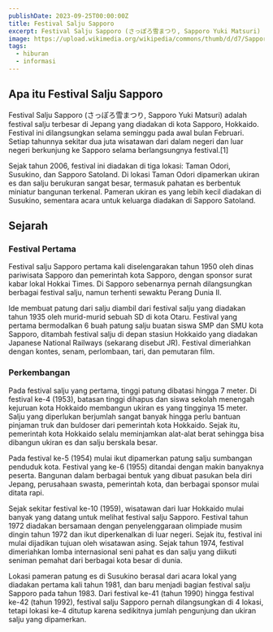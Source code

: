 ```yaml
---
publishDate: 2023-09-25T00:00:00Z
title: Festival Salju Sapporo
excerpt: Festival Salju Sapporo (さっぽろ雪まつり, Sapporo Yuki Matsuri) adalah festival salju terbesar di Jepang yang diadakan di kota Sapporo, Hokkaido.
image: https://upload.wikimedia.org/wikipedia/commons/thumb/d/d7/Sapporo_Satoland.JPG/800px-Sapporo_Satoland.JPG
tags:
  - hiburan
  - informasi
---
```


## Apa itu Festival Salju Sapporo

Festival Salju Sapporo (さっぽろ雪まつり, Sapporo Yuki Matsuri) adalah festival salju terbesar di Jepang yang diadakan di kota Sapporo, Hokkaido. Festival ini dilangsungkan selama seminggu pada awal bulan Februari. Setiap tahunnya sekitar dua juta wisatawan dari dalam negeri dan luar negeri berkunjung ke Sapporo selama berlangsungnya festival.[1]

Sejak tahun 2006, festival ini diadakan di tiga lokasi: Taman Odori, Susukino, dan Sapporo Satoland. Di lokasi Taman Odori dipamerkan ukiran es dan salju berukuran sangat besar, termasuk pahatan es berbentuk miniatur bangunan terkenal. Pameran ukiran es yang lebih kecil diadakan di Susukino, sementara acara untuk keluarga diadakan di Sapporo Satoland.

## Sejarah

### Festival Pertama

Festival salju Sapporo pertama kali diselengarakan tahun 1950 oleh dinas pariwisata Sapporo dan pemerintah kota Sapporo, dengan sponsor surat kabar lokal Hokkai Times. Di Sapporo sebenarnya pernah dilangsungkan berbagai festival salju, namun terhenti sewaktu Perang Dunia II.

Ide membuat patung dari salju diambil dari festival salju yang diadakan tahun 1935 oleh murid-murid sebuah SD di kota Otaru. Festival yang pertama bermodalkan 6 buah patung salju buatan siswa SMP dan SMU kota Sapporo, ditambah festival salju di depan stasiun Hokkaido yang diadakan Japanese National Railways (sekarang disebut JR). Festival dimeriahkan dengan kontes, senam, perlombaan, tari, dan pemutaran film.

### Perkembangan

Pada festival salju yang pertama, tinggi patung dibatasi hingga 7 meter. Di festival ke-4 (1953), batasan tinggi dihapus dan siswa sekolah menengah kejuruan kota Hokkaido membangun ukiran es yang tingginya 15 meter. Salju yang diperlukan berjumlah sangat banyak hingga perlu bantuan pinjaman truk dan buldoser dari pemerintah kota Hokkaido. Sejak itu, pemerintah kota Hokkaido selalu meminjamkan alat-alat berat sehingga bisa dibangun ukiran es dan salju berskala besar.

Pada festival ke-5 (1954) mulai ikut dipamerkan patung salju sumbangan penduduk kota. Festival yang ke-6 (1955) ditandai dengan makin banyaknya peserta. Bangunan dalam berbagai bentuk yang dibuat pasukan bela diri Jepang, perusahaan swasta, pemerintah kota, dan berbagai sponsor mulai ditata rapi.

Sejak sekitar festival ke-10 (1959), wisatawan dari luar Hokkaido mulai banyak yang datang untuk melihat festival salju Sapporo. Festival tahun 1972 diadakan bersamaan dengan penyelenggaraan olimpiade musim dingin tahun 1972 dan ikut diperkenalkan di luar negeri. Sejak itu, festival ini mulai dijadikan tujuan oleh wisatawan asing. Sejak tahun 1974, festival dimeriahkan lomba internasional seni pahat es dan salju yang diikuti seniman pemahat dari berbagai kota besar di dunia.

Lokasi pameran patung es di Susukino berasal dari acara lokal yang diadakan pertama kali tahun 1981, dan baru menjadi bagian festival salju Sapporo pada tahun 1983. Dari festival ke-41 (tahun 1990) hingga festival ke-42 (tahun 1992), festival salju Sapporo pernah dilangsungkan di 4 lokasi, tetapi lokasi ke-4 ditutup karena sedikitnya jumlah pengunjung dan ukiran salju yang dipamerkan.
